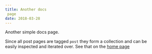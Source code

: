 ```yaml
---
title: Another docs
 page
date: 2018-03-28
---
```


Another simple docs page.

Since all post pages are tagged `post` they form a collection and can be easily inspected and iterated over. See that on the [home page](/)



